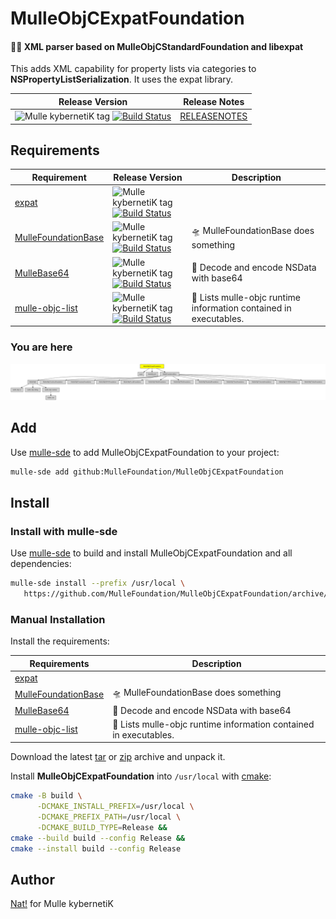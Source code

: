 # MulleObjCExpatFoundation

#### 👴🏼 XML parser based on MulleObjCStandardFoundation and libexpat

This adds XML capability for property lists via categories to **NSPropertyListSerialization**.
It uses the expat library.

| Release Version                                       | Release Notes
|-------------------------------------------------------|--------------
| ![Mulle kybernetiK tag](https://img.shields.io/github/tag//MulleObjCExpatFoundation.svg?branch=release) [![Build Status](https://github.com//MulleObjCExpatFoundation/workflows/CI/badge.svg?branch=release)](//github.com//MulleObjCExpatFoundation/actions)| [RELEASENOTES](RELEASENOTES.md) |






## Requirements

|   Requirement         | Release Version  | Description
|-----------------------|------------------|---------------
| [expat](https://github.com/libexpat/libexpat) | ![Mulle kybernetiK tag](https://img.shields.io/github/tag//.svg) [![Build Status](https://github.com///workflows/CI/badge.svg?branch=release)](https://github.com///actions/workflows/mulle-sde-ci.yml) | 
| [MulleFoundationBase](https://github.com/MulleFoundation/MulleFoundationBase) | ![Mulle kybernetiK tag](https://img.shields.io/github/tag//.svg) [![Build Status](https://github.com///workflows/CI/badge.svg?branch=release)](https://github.com///actions/workflows/mulle-sde-ci.yml) | 🛸 MulleFoundationBase does something
| [MulleBase64](https://github.com/MulleWeb/MulleBase64) | ![Mulle kybernetiK tag](https://img.shields.io/github/tag//.svg) [![Build Status](https://github.com///workflows/CI/badge.svg?branch=release)](https://github.com///actions/workflows/mulle-sde-ci.yml) | 💬 Decode and encode NSData with base64
| [mulle-objc-list](https://github.com/mulle-objc/mulle-objc-list) | ![Mulle kybernetiK tag](https://img.shields.io/github/tag//.svg) [![Build Status](https://github.com///workflows/CI/badge.svg?branch=release)](https://github.com///actions/workflows/mulle-sde-ci.yml) | 📒 Lists mulle-objc runtime information contained in executables.

### You are here

![Overview](overview.dot.svg)

## Add

Use [mulle-sde](//github.com/mulle-sde) to add MulleObjCExpatFoundation to your project:

``` sh
mulle-sde add github:MulleFoundation/MulleObjCExpatFoundation
```

## Install

### Install with mulle-sde

Use [mulle-sde](//github.com/mulle-sde) to build and install MulleObjCExpatFoundation and all dependencies:

``` sh
mulle-sde install --prefix /usr/local \
   https://github.com/MulleFoundation/MulleObjCExpatFoundation/archive/latest.tar.gz
```

### Manual Installation

Install the requirements:

| Requirements                                 | Description
|----------------------------------------------|-----------------------
| [expat](https://github.com/libexpat/libexpat)             | 
| [MulleFoundationBase](https://github.com/MulleFoundation/MulleFoundationBase)             | 🛸 MulleFoundationBase does something
| [MulleBase64](https://github.com/MulleWeb/MulleBase64)             | 💬 Decode and encode NSData with base64
| [mulle-objc-list](https://github.com/mulle-objc/mulle-objc-list)             | 📒 Lists mulle-objc runtime information contained in executables.

Download the latest [tar](https://github.com/MulleFoundation/MulleObjCExpatFoundation/archive/refs/tags/latest.tar.gz) or [zip](https://github.com/MulleFoundation/MulleObjCExpatFoundation/archive/refs/tags/latest.zip) archive and unpack it.

Install **MulleObjCExpatFoundation** into `/usr/local` with [cmake](https://cmake.org):

``` sh
cmake -B build \
      -DCMAKE_INSTALL_PREFIX=/usr/local \
      -DCMAKE_PREFIX_PATH=/usr/local \
      -DCMAKE_BUILD_TYPE=Release &&
cmake --build build --config Release &&
cmake --install build --config Release
```

## Author

[Nat!](https://mulle-kybernetik.com/weblog) for Mulle kybernetiK


